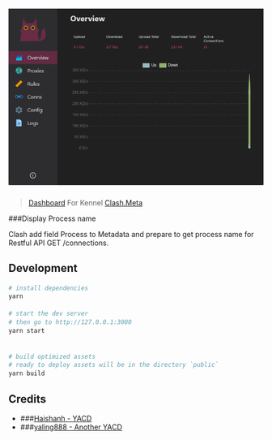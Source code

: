 <h1 align="center">
  <img src="View/Dashboard.png" alt="Dashboard">
</h1>

>  [Dashboard](https://github.com/Dreamacro/clash-dashboard) For Kennel [Clash.Meta](https://github.com/clash-mini/clash.meta)

###Display Process name


Clash add field Process to Metadata and prepare to get process name for Restful API GET /connections.



## Development

```sh
# install dependencies
yarn

# start the dev server
# then go to http://127.0.0.1:3000
yarn start


# build optimized assets
# ready to deploy assets will be in the directory `public`
yarn build
```

## Credits
* ###[Haishanh - YACD](https://github.com/haishanh/yacd)
* ###[yaling888 - Another YACD](https://github.com/yaling888/yacd)